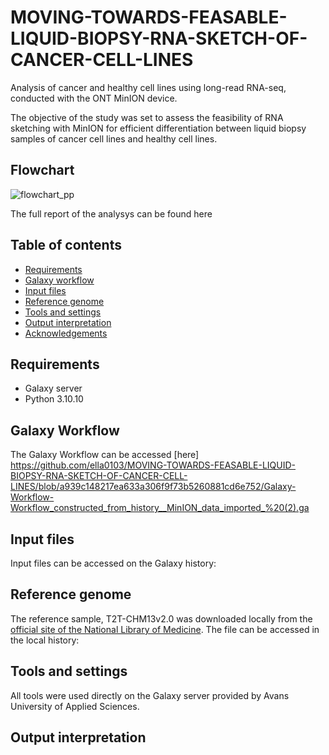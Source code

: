 # MOVING-TOWARDS-FEASABLE-LIQUID-BIOPSY-RNA-SKETCH-OF-CANCER-CELL-LINES
Analysis of cancer and healthy cell lines using long-read RNA-seq, conducted with the ONT MinION device.

The objective of the study was set to assess the feasibility of RNA sketching with MinION for efficient differentiation between liquid biopsy samples of cancer cell lines and healthy cell lines. 


## Flowchart
![flowchart_pp](https://github.com/ella0103/MOVING-TOWARDS-FEASABLE-LIQUID-BIOPSY-RNA-SKETCH-OF-CANCER-CELL-LINES/assets/121402109/eed5c459-ba85-45e4-a05b-4544908dce46)



The full report of the analysys can be found here

## Table of contents
- [Requirements](#requirements)
- [Galaxy workflow](#galaxy-workflow)
- [Input files](#input-files)
- [Reference genome](#reference-genome)
- [Tools and settings](#tools-and-settings)
- [Output interpretation](#output-interpretation)
- [Acknowledgements](#acknowledgements)

## Requirements
- Galaxy server
- Python 3.10.10

## Galaxy Workflow
The Galaxy Workflow can be accessed [here] https://github.com/ella0103/MOVING-TOWARDS-FEASABLE-LIQUID-BIOPSY-RNA-SKETCH-OF-CANCER-CELL-LINES/blob/a939c148217ea633a306f9f73b5260881cd6e752/Galaxy-Workflow-Workflow_constructed_from_history__MinION_data_imported_%20(2).ga

## Input files 
Input files can be accessed on the Galaxy history:

## Reference genome
The reference sample, T2T-CHM13v2.0 was downloaded locally from the [official site of the National Library of Medicine](https://www.ncbi.nlm.nih.gov/assembly/GCF_009914755.1/). 
The file can be accessed in the local history: 

## Tools and settings
All tools were used directly on the Galaxy server provided by Avans University of Applied Sciences.

## Output interpretation


